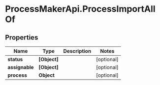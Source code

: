 # ProcessMakerApi.ProcessImportAllOf

## Properties

Name | Type | Description | Notes
------------ | ------------- | ------------- | -------------
**status** | **[Object]** |  | [optional] 
**assignable** | **[Object]** |  | [optional] 
**process** | **Object** |  | [optional] 


